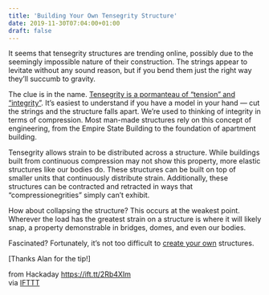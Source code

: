 ```yaml
---
title: 'Building Your Own Tensegrity Structure'
date: 2019-11-30T07:04:00+01:00
draft: false
---
```


It seems that tensegrity structures are trending online, possibly due to the seemingly impossible nature of their construction. The strings appear to levitate without any sound reason, but if you bend them just the right way they’ll succumb to gravity. 

The clue is in the name. [Tensegrity is a pormanteau of “tension” and “integrity”](https://www.anatomytrains.com/fascia/tensegrity/). It’s easiest to understand if you have a model in your hand — cut the strings and the structure falls apart. We’re used to thinking of integrity in terms of compression. Most man-made structures rely on this concept of engineering, from the Empire State Building to the foundation of apartment building.

Tensegrity allows strain to be distributed across a structure. While buildings built from continuous compression may not show this property, more elastic structures like our bodies do. These structures can be built on top of smaller units that continuously distribute strain. Additionally, these structures can be contracted and retracted in ways that “compressionegrities” simply can’t exhibit.

How about collapsing the structure? This occurs at the weakest point. Wherever the load has the greatest strain on a structure is where it will likely snap, a property demonstrable in bridges, domes, and even our bodies.

Fascinated? Fortunately, it’s not too difficult to [create your own](https://www.thingiverse.com/thing:3970520) structures.

\[Thanks Alan for the tip!\]

  
  
from Hackaday https://ift.tt/2Rb4XIm  
via [IFTTT](https://ifttt.com/?ref=da&site=blogger)